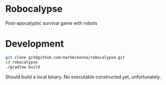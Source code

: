 # Robocalypse
Post-apocalyptic survival game with robots

# Development

```bash
git clone git@github.com:markmckenna/robocalypse.git
cd robocalypse
./gradlew build
```

Should build a local binary.  No executable constructed yet, unfortunately.
